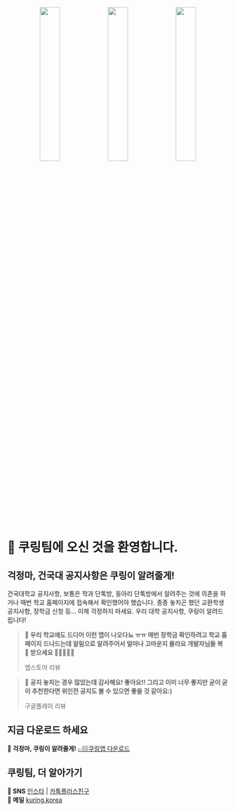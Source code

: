 <p align="center">
 <img src="https://user-images.githubusercontent.com/53814741/163469327-98af5c02-efc7-4c3e-8fec-9195ca6805ad.JPG" width="30%"/>
 <img src="https://user-images.githubusercontent.com/53814741/163469357-aed6a78a-4b65-4a9a-bead-d541e7eee702.JPG" width="30%"/>
 <img src="https://user-images.githubusercontent.com/53814741/163469345-503b6b50-b240-4c8d-9656-c719a5f3d9f2.JPG" width="30%"/>
</p>

# 🎉 쿠링팀에 오신 것을 환영합니다.

## 걱정마, 건국대 공지사항은 쿠링이 알려줄게!

건국대학교 공지사항, 보통은 학과 단톡방, 동아리 단톡방에서 알려주는 것에 의존을 하거나 매번 학교 홈페이지에 접속해서 확인했어야 했습니다. 종종 놓치곤 했던 교환학생 공지사항, 장학금 신청 등... 이제 걱정하지 마세요. 우리 대학 공지사항, 쿠링이 알려드립니다!

> **💬 우리 학교에도 드디어 이런 앱이 나오다뇨 ㅠㅠ 매번 장학금 확인하려고 학교 홈페이지 드나드는데 알림으로 알려주어서 얼마나 고마운지 몰라요 개발자님들 복 🧧 받으세요 🙇‍♀️🙇‍♂️🙇**
> 
> 앱스토어 리뷰

> **💬 공지 놓치는 경우 많았는데 감사해요! 좋아요!! 그리고 이미 너무 좋지만 굳이 굳이 추천한다면 위인전 공지도 볼 수 있으면 좋을 것 같아요:)**
> 
> 구글플레이 리뷰

## 지금 다운로드 하세요

**🔔 걱정마, 쿠링이 알려줄게!** [👉🏽쿠링앱 다운로드](https://ku-ring.onelink.me/Yxhp/598c8775)

## 쿠링팀, 더 알아가기

**💬 SNS** [인스타](https://bit.ly/3JyMWMi) |  [카톡플러스친구](https://bit.ly/3LOYHQz) </br>
**📮 메일** [kuring.korea](mailto:kuring.korea@gmail.com)

